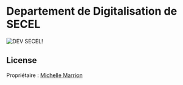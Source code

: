 # Departement de Digitalisation de SECEL

![DEV SECEL!](/Logo/4x/logo_Dev-SECEL_logo-dev.png "Dev SECEL \"Departement de Digitalisation\"")

## License
Propriétaire : [Michelle Marrion](https://github.com/michelle-marrion/)